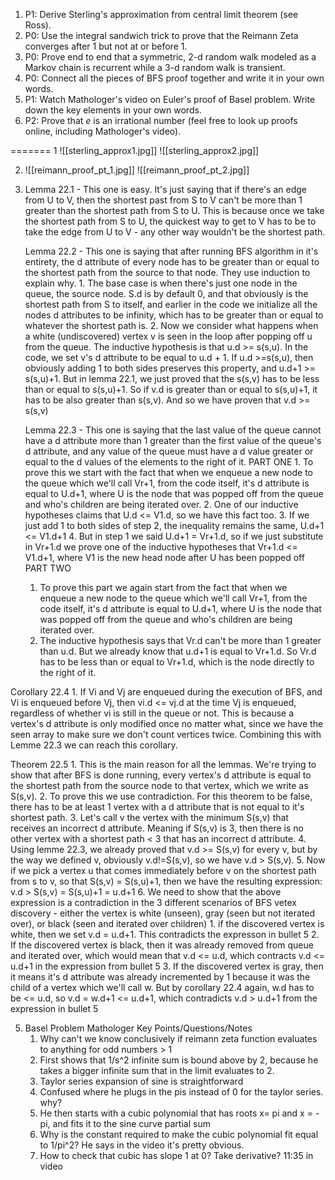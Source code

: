 1) P1: Derive Sterling's approximation from central limit theorem (see Ross).
2) P0: Use the integral sandwich trick to prove that the Reimann Zeta converges after $1$ but not at or before $1$.
3)  P0: Prove end to end that a symmetric, 2-d random walk modeled as a Markov chain is recurrent while a 3-d random walk is transient.
4) P0: Connect all the pieces of BFS proof together and write it in your own words.
5) P1: Watch Mathologer's video on Euler's proof of Basel problem. Write down the key elements in your own words.
6) P2: Prove that $e$ is an irrational number (feel free to look up proofs online, including Mathologer's video).


=======
1 ![[sterling_approx1.jpg]]
 ![[sterling_approx2.jpg]]



2.  ![[reimann_proof_pt_1.jpg]]
 ![[reimann_proof_pt_2.jpg]]

4. Lemma 22.1 - This one is easy. It's just saying that if there's an edge from U to V, then the shortest past from S to V can't be more than 1 greater than the shortest path from S to U. This is because once we take the shortest path from S to U, the quickest way to get to V has to be to take the edge from U to V - any other way wouldn't be the shortest path.

	Lemma 22.2 - This one is saying that after running BFS algorithm in it's entirety, the d attribute of every node has to be greater than or equal to the shortest path from the source to that node. They use induction to explain why. 
		1. The base case is when there's just one node in the queue, the source node. S.d is by default 0, and that obviously is the shortest path from S to itself, and earlier in the code we initialize all the nodes d attributes to be infinity, which has to be greater than or equal to whatever the shortest path is.
		2. Now we consider what happens when a white (undiscovered) vertex v is seen in the loop after popping off u from the queue. The inductive hypothesis is that u.d >= s(s,u). In the code, we set v's d attribute to be equal to u.d + 1. If u.d >=s(s,u), then obviously adding 1 to both sides preserves this property, and u.d+1 >= s(s,u)+1. But in lemma 22.1, we just proved that the s(s,v) has to be less than or equal to s(s,u)+1. So if v.d is greater than or equal to s(s,u)+1, it has to be also greater than s(s,v). And so we have proven that v.d >= s(s,v)
		
	Lemma 22.3 - This one is saying that the last value of the queue cannot have a d attribute  more than 1 greater than the first value of the queue's d attribute, and any value of the queue must have a d value greater or equal to the d values of the elements to the right of it.
	 PART ONE
		1. To prove this we start with the fact that when we enqueue a new node to the queue which we'll call Vr+1, from the code itself, it's d attribute is equal to U.d+1, where U is the node that was popped off from the queue and who's children are being iterated over. 
		2. One of our inductive hypotheses claims that U.d <= V1.d, so we have this fact too.
		3. If we just add 1 to both sides of step 2, the inequality remains the same, U.d+1 <= V1.d+1
		4. But in step 1 we said U.d+1 = Vr+1.d, so if we just substitute in Vr+1.d we prove one of the inductive hypotheses that Vr+1.d <= V1.d+1, where V1 is the new head node after U has been popped off
     PART TWO
      1.  To prove this part we again start from the fact that when we enqueue a new node to the queue which we'll call Vr+1, from the code itself, it's d attribute is equal to U.d+1, where U is the node that was popped off from the queue and who's children are being iterated over. 
      2. The inductive hypothesis says that Vr.d can't be more than 1 greater than u.d. But we already know that u.d+1 is equal to Vr+1.d. So Vr.d has to be less than or equal to Vr+1.d, which is the node directly to the right of it.

 Corollary 22.4
		1. If Vi and Vj are enqueued during the execution of BFS, and Vi is enqueued before Vj, then vi.d <= vj.d at the time Vj is enqueued, regardless of whether vi is still in the queue or not. This is because a vertex's d attribute is only modified once no matter what, since we have the seen array to make sure we don't count vertices twice. Combining this with Lemme 22.3 we can reach this corollary.


Theorem 22.5
		1. This is the main reason for all the lemmas. We're trying to show that after BFS is done running, every vertex's d attribute is equal to the shortest path from the source node to that vertex, which we write as S(s,v). 
		2. To prove this we use contradiction. For this theorem to be false, there has to be at least 1 vertex with a d attribute that is not equal to it's shortest path. 
		3. Let's call v the vertex with the minimum S(s,v) that receives an incorrect d attribute. Meaning if S(s,v) is 3, then there is no other vertex with a shortest path < 3 that has an incorrect d attribute.
		4. Using lemme 22.3, we already proved that v.d >= S(s,v) for every v, but by the way we defined v, obviously v.d!=S(s,v), so we have v.d > S(s,v).
		5. Now if we pick a vertex u that comes immediately before v on the shortest path from s to v, so that S(s,v) = S(s,u)+1, then we have the resulting expression: v.d > S(s,v) = S(s,u)+1 = u.d+1
		6. We need to show that the above expression is a contradiction in the 3 different scenarios of BFS vetex discovery - either the vertex is white (unseen), gray (seen but not iterated over), or black (seen and iterated over children)
			1. if the discovered vertex is white, then we set v.d = u.d+1. This contradicts the expresson in bullet 5
			2. If the discovered vertex is black, then it was already removed from queue and iterated over, which would mean that v.d <= u.d, which contracts v.d <= u.d+1 in the expression from bullet 5
			3. If the discovered vertex is gray, then it means it's d attribute was already incremented by 1 because it was the child of a vertex which we'll call w. But by corollary 22.4 again, w.d has to be <= u.d, so v.d = w.d+1 <= u.d+1, which contradicts v.d > u.d+1 from the expression in bullet 5



5. Basel Problem Mathologer Key Points/Questions/Notes
	1. Why can't we know conclusively if reimann zeta function evaluates to anything for odd numbers > 1
	2. First shows that 1/s^2 infinite sum is bound above by 2, because he takes a bigger infinite sum that in the limit evaluates to 2.
	3. Taylor series expansion of sine is straightforward
	4. Confused where he plugs in the pis instead of 0 for the taylor series. why?
	5. He then starts with a cubic polynomial that has roots x= pi and x = -pi, and fits it to the sine curve partial sum
	6. Why is the constant required to make the cubic polynomial fit equal to 1/pi^2? He says in the video it's pretty obvious. 
	7. How to check that cubic has slope 1 at 0? Take derivative? 11:35 in video

